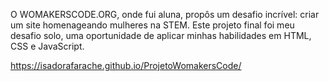 O WOMAKERSCODE.ORG, onde fui aluna, propôs um desafio incrível: criar um site homenageando mulheres na STEM. Este projeto final foi meu desafio solo, uma oportunidade de aplicar minhas habilidades em HTML, CSS e JavaScript.

https://isadorafarache.github.io/ProjetoWomakersCode/
